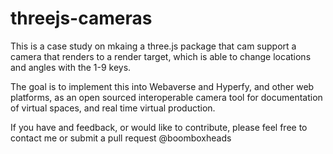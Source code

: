 # threejs-cameras

This is a case study on mkaing a three.js package that cam support a camera that renders to a render target, which is able to change locations and angles with the 1-9 keys. 

The goal is to implement this into Webaverse and Hyperfy, and other web platforms, as an open sourced interoperable camera tool for documentation of virtual spaces, and real time virtual production.

If you have and feedback, or would like to contribute, please feel free to contact me or submit a pull request @boomboxheads
